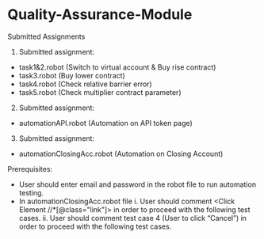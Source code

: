 # Quality-Assurance-Module
Submitted Assignments

1. Submitted assignment:
 - task1&2.robot (Switch to virtual account & Buy rise contract)
 - task3.robot (Buy lower contract)
 - task4.robot (Check relative barrier error)
 - task5.robot (Check multiplier contract parameter)


2. Submitted assignment: 
 - automationAPI.robot (Automation on API token page)
 
 
3. Submitted assignment:
 - automationClosingAcc.robot (Automation on Closing Account)


Prerequisites:
 - User should enter email and password in the robot file to run automation testing.
 - In automationClosingAcc.robot file
    i.  User should comment <Click Element    //*[@class="link"]> in order to proceed with the following test cases.
    ii. User should comment test case 4 (User to click “Cancel”) in order to proceed with the following test cases.
 
    
